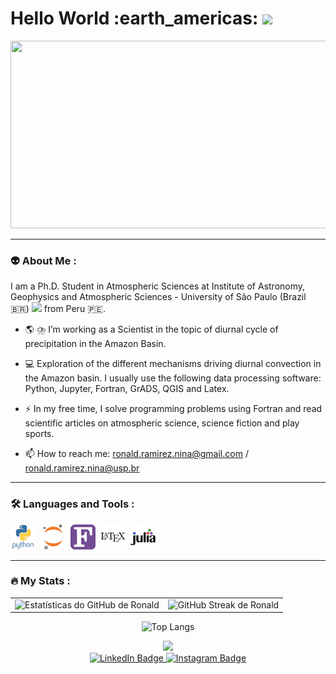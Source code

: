 <!-- Link de referência para editar o arquivo README.md: https://www.sitepoint.com/github-profile-readme/ -->

<!-- Mensagem de bem-vinda com uma gif comprimentando -->
<h1>
  Hello World :earth_americas:
  <img src="https://media.giphy.com/media/hvRJCLFzcasrR4ia7z/giphy.gif" width="50px"/>
</h1>

<!-- Gif de preambulo para falar sobre mim -->
<div align="center">
  <img src="https://media.giphy.com/media/dWesBcTLavkZuG35MI/giphy.gif" width="600" height="300"/>
</div>

---

### :alien: About Me :
I am a Ph.D. Student in Atmospheric Sciences at Institute of Astronomy, Geophysics and Atmospheric Sciences - University of São Paulo (Brazil :brazil:) <img src="https://media.giphy.com/media/WUlplcMpOCEmTGBtBW/giphy.gif" width="30"> from Peru :peru:.

- :earth_americas: :cloud_with_lightning_and_rain: I’m working as a Scientist in the topic of diurnal cycle of precipitation in the Amazon Basin.

- :computer: Exploration of the different mechanisms driving diurnal convection in the Amazon basin. I usually use the following data processing software: Python, Jupyter, Fortran, GrADS, QGIS and Latex. 

- :zap: In my free time, I solve programming problems using Fortran and read scientific articles on atmospheric science, science fiction and play sports.

- :mailbox: How to reach me: ronald.ramirez.nina@gmail.com / ronald.ramirez.nina@usp.br


<!-- Adicionando lenguagens de programação e ferramentas -->

---

### :hammer_and_wrench: Languages and Tools :

<div>
  <img src="https://github.com/devicons/devicon/blob/master/icons/python/python-original-wordmark.svg" title="Python" alt="Python" width="40" height="40"/>&nbsp;
  <img src="https://github.com/devicons/devicon/blob/master/icons/jupyter/jupyter-original.svg" title="Jupyter" alt="Jupyter" width="40" height="40"/>&nbsp;
  <img src="https://github.com/devicons/devicon/blob/master/icons/fortran/fortran-original.svg" title="Fortran" alt="Fortran" width="40" height="40"/>&nbsp;
  <img src="https://github.com/devicons/devicon/blob/master/icons/latex/latex-original.svg" title="Latex" alt="Latex" width="40" height="40"/>&nbsp;
  <img src="https://github.com/devicons/devicon/blob/master/icons/julia/julia-original-wordmark.svg" title="julia" alt="julia" width="40" height="40"/>&nbsp;
</div>

<!-- Adicionando meus estatísticas -->
---

### :fire: My Stats :
<!-- Estatísticas do GitHub contíguas -->
<table>
  <tr>
    <td>
      <img src="https://github-readme-stats.vercel.app/api?username=RonaldRN&show_icons=true&theme=dark&background=000000" alt="Estatísticas do GitHub de Ronald"/>
    </td>
    <td>
      <img src="http://github-readme-streak-stats.herokuapp.com?user=RonaldRN&theme=dark&background=000000" alt="GitHub Streak de Ronald"/>
    </td>
  </tr>
</table>

<div align="center">
  
![Top Langs](https://github-readme-stats.vercel.app/api/top-langs/?username=RonaldRN&layout=compact&theme=vision-friendly-dark)

</div>

<!-- Gráfico do dinosáurio -->
<div id="header" align="center">
  <img src="https://media.giphy.com/media/G74LKP9zsfLInmz3H6/giphy.gif" width="300"/>
</div>

<!-- Iconos de Linkdin e instagram -->
<div id="badges" align="center">
  <a href="https://www.linkedin.com/in/ronald-guiuseppi-ramírez-nina-7041a3146">
    <img src="https://img.shields.io/badge/LinkedIn-blue?style=for-the-badge&logo=linkedin&logoColor=white" alt="LinkedIn Badge"/>
  </a>
  <a href="https://www.instagram.com/ronaldrgrn/">
    <img src="https://img.shields.io/badge/Instagram-red?style=for-the-badge&logo=instagram&logoColor=white" alt="Instagram Badge"/>
  </a>
</div>

<!-- Icone de contador de vistas -->
<div id="badges" align="center">
<img src="https://komarev.com/ghpvc/?username=RonaldRN&style=flat-square&color=blue" alt=""/>
</div>

<!-- Falta adicionar a seção de ADDING RECENT BLOGS TO YOUR GITHUB PROFILE README -->

